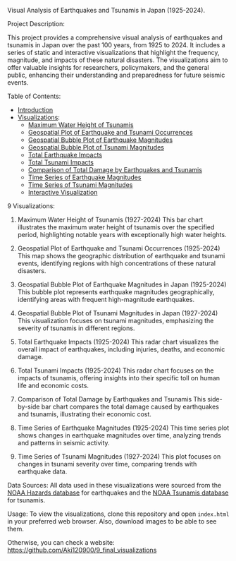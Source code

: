 Visual Analysis of Earthquakes and Tsunamis in Japan (1925-2024).

Project Description:

This project provides a comprehensive visual analysis of earthquakes and tsunamis in Japan over the past 100 years, from 1925 to 2024. 
It includes a series of static and interactive visualizations that highlight the frequency, magnitude, and impacts of these natural disasters. 
The visualizations aim to offer valuable insights for researchers, policymakers, and the general public, enhancing their understanding and preparedness for future seismic events.

Table of Contents:
- [Introduction](#introduction)
- [Visualizations](#visualizations):
  - [Maximum Water Height of Tsunamis](#maximum-water-height-of-tsunamis-1927-2024)
  - [Geospatial Plot of Earthquake and Tsunami Occurrences](#geospatial-plot-of-earthquake-and-tsunami-occurrences-1925-2024)
  - [Geospatial Bubble Plot of Earthquake Magnitudes](#geospatial-bubble-plot-of-earthquake-magnitudes-in-japan-1925-2024)
  - [Geospatial Bubble Plot of Tsunami Magnitudes](#geospatial-bubble-plot-of-tsunami-magnitudes-in-japan-1927-2024)
  - [Total Earthquake Impacts](#total-earthquake-impacts-1925-2024)
  - [Total Tsunami Impacts](#total-tsunami-impacts-1925-2024)
  - [Comparison of Total Damage by Earthquakes and Tsunamis](#comparison-of-total-damage-by-earthquakes-and-tsunamis)
  - [Time Series of Earthquake Magnitudes](#time-series-of-earthquake-magnitudes-1925-2024)
  - [Time Series of Tsunami Magnitudes](#time-series-of-tsunami-magnitudes-1927-2024)
  - [Interactive Visualization](#interactive-visualization-explore-japans-earthquake-history)


9 Visualizations:

1. Maximum Water Height of Tsunamis (1927-2024)
This bar chart illustrates the maximum water height of tsunamis over the specified period, highlighting notable years with exceptionally high water heights.

2. Geospatial Plot of Earthquake and Tsunami Occurrences (1925-2024)
This map shows the geographic distribution of earthquake and tsunami events, identifying regions with high concentrations of these natural disasters.

3. Geospatial Bubble Plot of Earthquake Magnitudes in Japan (1925-2024)
This bubble plot represents earthquake magnitudes geographically, identifying areas with frequent high-magnitude earthquakes.

4. Geospatial Bubble Plot of Tsunami Magnitudes in Japan (1927-2024)
This visualization focuses on tsunami magnitudes, emphasizing the severity of tsunamis in different regions.

5. Total Earthquake Impacts (1925-2024)
This radar chart visualizes the overall impact of earthquakes, including injuries, deaths, and economic damage.

6. Total Tsunami Impacts (1925-2024)
This radar chart focuses on the impacts of tsunamis, offering insights into their specific toll on human life and economic costs.

7. Comparison of Total Damage by Earthquakes and Tsunamis
This side-by-side bar chart compares the total damage caused by earthquakes and tsunamis, illustrating their economic cost.

8. Time Series of Earthquake Magnitudes (1925-2024)
This time series plot shows changes in earthquake magnitudes over time, analyzing trends and patterns in seismic activity.

9. Time Series of Tsunami Magnitudes (1927-2024)
This plot focuses on changes in tsunami severity over time, comparing trends with earthquake data.


Data Sources:
All data used in these visualizations were sourced from the [NOAA Hazards database](https://www.ngdc.noaa.gov/hazel/view/hazards/earthquake/search) for earthquakes and the [NOAA Tsunamis database](https://www.ngdc.noaa.gov/hazel/view/hazards/tsunami/event-search) for tsunamis.

Usage:
To view the visualizations, clone this repository and open `index.html` in your preferred web browser. Also, download images to be able to see them.

Otherwise, you can check a website: https://github.com/Aki120900/9_final_visualizations 

